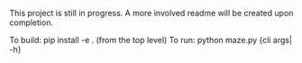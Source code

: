 This project is still in progress. A more involved readme will be created upon completion. 


To build: pip install -e . (from the top level)
To run: python maze.py {cli args| -h}
